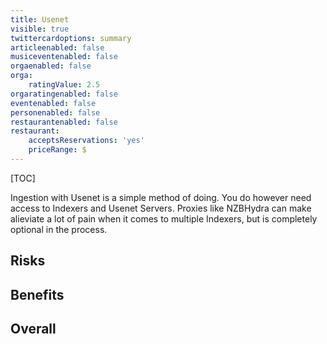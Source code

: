 ```yaml
---
title: Usenet
visible: true
twittercardoptions: summary
articleenabled: false
musiceventenabled: false
orgaenabled: false
orga:
    ratingValue: 2.5
orgaratingenabled: false
eventenabled: false
personenabled: false
restaurantenabled: false
restaurant:
    acceptsReservations: 'yes'
    priceRange: $
---
```


[TOC]

Ingestion with Usenet is a simple method of doing. You do however need access to Indexers and Usenet Servers. Proxies like NZBHydra can make alieviate a lot of pain when it comes to multiple Indexers, but is completely optional in the process.

## Risks

## Benefits

## Overall